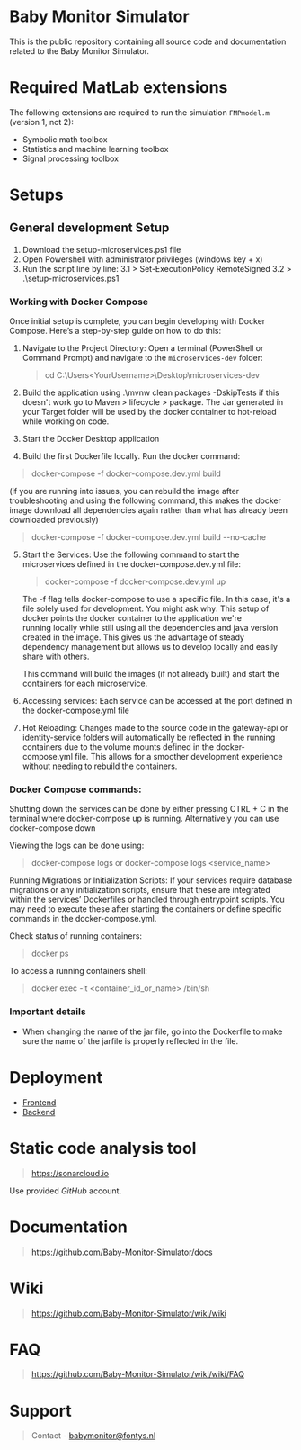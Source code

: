 # Baby Monitor Simulator
This is the public repository containing all source code and documentation related to the Baby Monitor Simulator.

# Required MatLab extensions
The following extensions are required to run the simulation `FMPmodel.m` (version 1, not 2):
* Symbolic math toolbox
* Statistics and machine learning toolbox
* Signal processing toolbox

# Setups
## General development Setup
1. Download the setup-microservices.ps1 file
2. Open Powershell with administrator privileges (windows key + x)
3. Run the script line by line:
   3.1  > Set-ExecutionPolicy RemoteSigned
   3.2  > .\setup-microservices.ps1

### Working with Docker Compose

Once initial setup is complete, you can begin developing with Docker Compose. Here’s a step-by-step guide on how to do this:

1. Navigate to the Project Directory:
   Open a terminal (PowerShell or Command Prompt) and navigate to the `microservices-dev` folder:
   
   > cd C:\Users\<YourUsername>\Desktop\microservices-dev

2. Build the application using .\mvnw clean packages -DskipTests if this doesn't work go to Maven > lifecycle > package. The Jar generated in your Target folder will be used by the docker container to hot-reload while working on code.

3. Start the Docker Desktop application

4. Build the first Dockerfile locally. Run the docker command:  
> docker-compose -f docker-compose.dev.yml build 

(if you are running into issues, you can rebuild the image after troubleshooting and using the following command, this makes the docker image download all dependencies again rather than what has already been downloaded previously)

> docker-compose -f docker-compose.dev.yml build --no-cache

5. Start the Services: Use the following command to start the microservices defined in the docker-compose.dev.yml file:
   > docker-compose -f docker-compose.dev.yml up

   The -f flag tells docker-compose to use a specific file. In this case, it's a file solely used for development. You might ask why: This setup of docker points the docker container to the application we're   
   running locally while still using all the dependencies and java version created in the image. This gives us the advantage of steady dependency management but allows us to develop locally and easily share 
   with others.

   This command will build the images (if not already built) and start the containers for each microservice.

6. Accessing services: Each service can be accessed at the port defined in the docker-compose.yml file

7. Hot Reloading: Changes made to the source code in the gateway-api or identity-service folders will automatically be reflected in the running containers due to the volume mounts defined in the docker-compose.yml file. This allows for a smoother development experience without needing to rebuild the containers.

### Docker Compose commands:

Shutting down the services can be done by either pressing CTRL + C in the terminal where docker-compose up is running. Alternatively you can use docker-compose down

Viewing the logs can be done using:
> docker-compose logs or docker-compose logs  <service_name>

Running Migrations or Initialization Scripts: If your services require database migrations or any initialization scripts, ensure that these are integrated within the services’ Dockerfiles or handled through entrypoint scripts. You may need to execute these after starting the containers or define specific commands in the docker-compose.yml.

Check status of running containers: 
> docker ps

To access a running containers shell: 
> docker exec -it <container_id_or_name> /bin/sh

### Important details

* When changing the name of the jar file, go into the Dockerfile to make sure the name of the jarfile is properly reflected in the file.

# Deployment

- [Frontend](https://github.com/Baby-Monitor-Simulator/frontend-webui?tab=readme-ov-file#project-setup)
- [Backend](https://github.com/Baby-Monitor-Simulator/backend-matlab/tree/master?tab=readme-ov-file#setup)

# Static code analysis tool
> https://sonarcloud.io

Use provided _GitHub_ account.

# Documentation
> https://github.com/Baby-Monitor-Simulator/docs

# Wiki
> https://github.com/Baby-Monitor-Simulator/wiki/wiki

# FAQ
> https://github.com/Baby-Monitor-Simulator/wiki/wiki/FAQ

# Support
> Contact - babymonitor@fontys.nl

